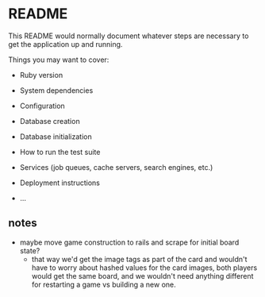 # README

This README would normally document whatever steps are necessary to get the
application up and running.

Things you may want to cover:

* Ruby version

* System dependencies

* Configuration

* Database creation

* Database initialization

* How to run the test suite

* Services (job queues, cache servers, search engines, etc.)

* Deployment instructions

* ...

## notes

- maybe move game construction to rails and scrape for initial board state?
  - that way we'd get the image tags as part of the card and wouldn't have to worry about hashed values for the card images, both players would get the same board, and we wouldn't need anything different for restarting a game vs building a new one.
